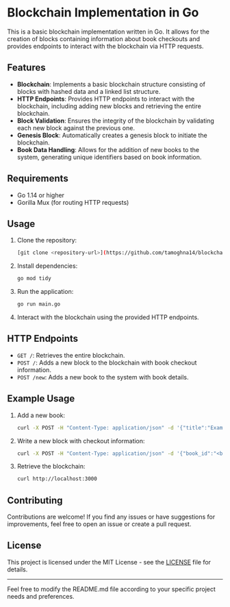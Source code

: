 
# Blockchain Implementation in Go

This is a basic blockchain implementation written in Go. It allows for the creation of blocks containing information about book checkouts and provides endpoints to interact with the blockchain via HTTP requests.

## Features

- **Blockchain**: Implements a basic blockchain structure consisting of blocks with hashed data and a linked list structure.
- **HTTP Endpoints**: Provides HTTP endpoints to interact with the blockchain, including adding new blocks and retrieving the entire blockchain.
- **Block Validation**: Ensures the integrity of the blockchain by validating each new block against the previous one.
- **Genesis Block**: Automatically creates a genesis block to initiate the blockchain.
- **Book Data Handling**: Allows for the addition of new books to the system, generating unique identifiers based on book information.

## Requirements

- Go 1.14 or higher
- Gorilla Mux (for routing HTTP requests)

## Usage

1. Clone the repository:

   ```bash
   [git clone <repository-url>](https://github.com/tamoghna14/blockchain.git)
   ```

2. Install dependencies:

   ```bash
   go mod tidy
   ```

3. Run the application:

   ```bash
   go run main.go
   ```

4. Interact with the blockchain using the provided HTTP endpoints.

## HTTP Endpoints

- `GET /`: Retrieves the entire blockchain.
- `POST /`: Adds a new block to the blockchain with book checkout information.
- `POST /new`: Adds a new book to the system with book details.

## Example Usage

1. Add a new book:

   ```bash
   curl -X POST -H "Content-Type: application/json" -d '{"title":"Example Book","author":"John Doe","publish_date":"2023-01-01","isbn":"978-3-16-148410-0"}' http://localhost:3000/new
   ```

2. Write a new block with checkout information:

   ```bash
   curl -X POST -H "Content-Type: application/json" -d '{"book_id":"<book-id>","user":"Alice","checkout_date":"2024-02-16"}' http://localhost:3000
   ```

3. Retrieve the blockchain:

   ```bash
   curl http://localhost:3000
   ```

## Contributing

Contributions are welcome! If you find any issues or have suggestions for improvements, feel free to open an issue or create a pull request.

## License

This project is licensed under the MIT License - see the [LICENSE](LICENSE) file for details.

---

Feel free to modify the README.md file according to your specific project needs and preferences.
